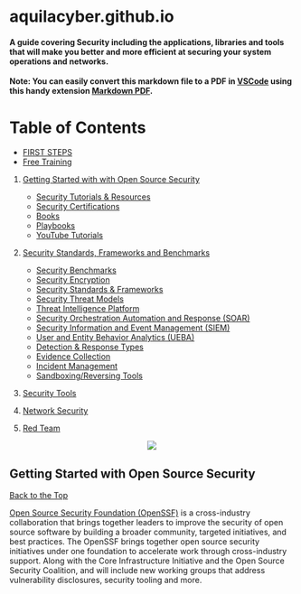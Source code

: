 # aquilacyber.github.io


#### A guide covering Security including the applications, libraries and tools that will make you better and more efficient at securing your system operations and networks.

**Note: You can easily convert this markdown file to a PDF in [VSCode](https://code.visualstudio.com/) using this handy extension [Markdown PDF](https://marketplace.visualstudio.com/items?itemName=yzane.markdown-pdf).**

# Table of Contents

 * [FIRST STEPS](Wiki/First-Steps.md)
 * [Free Training](Wiki/Free-Training/)

1. [Getting Started with with Open Source Security](wiki/Getting-Started-in-Security)
    * [Security Tutorials & Resources](wiki/Getting-Started-in-Security/Security-Tutorials-and-Resources.md)
    * [Security Certifications](Security-Certifications.md)
    * [Books](books.md)
    * [Playbooks](playbooks.md)
    * [YouTube Tutorials](youtube-tutorials.md)

2. [Security Standards, Frameworks and Benchmarks](https://github.com/mikeroyal/Open-Source-Security-Guide#security-standards-frameworks-and-benchmarks)
    * [Security Benchmarks](#Security-Benchmarks)
    * [Security Encryption](#Security-Encryption) 
    * [Security Standards & Frameworks](#Security-Standards--Frameworks)  
    * [Security Threat Models](#Security-Threat-Models)
    * [Threat Intelligence Platform](#threat-intelligence-platform)
    * [Security Orchestration Automation and Response (SOAR)](#Security-Orchestration-Automation-and-Response-SOAR)
    * [Security Information and Event Management (SIEM)](#Security-information-and-event-management-SIEM)
    * [User and Entity Behavior Analytics (UEBA)](#User-and-Entity-Behavior-Analytics-UEBA)
    * [Detection & Response Types](#detection--response-types)
    * [Evidence Collection](#evidence-collection)
    * [Incident Management](#incident-management)
    * [Sandboxing/Reversing Tools](#sandboxingreversing-tools)

3. [Security Tools](https://github.com/mikeroyal/Open-Source-Security-Guide#security-tools)

4. [Network Security](https://github.com/mikeroyal/Open-Source-Security-Guide#network-security)

5. [Red Team]()


<p align="center">
 <img src="https://user-images.githubusercontent.com/45159366/119560590-f7f91500-bd58-11eb-8fa4-57ba89fd58da.png">
  <br />
</p>

## Getting Started with Open Source Security
[Back to the Top](#table-of-contents)

[Open Source Security Foundation (OpenSSF)](https://openssf.org/) is a cross-industry collaboration that brings together leaders to improve the security of open source software by building a broader community, targeted initiatives, and best practices. The OpenSSF brings together open source security initiatives under one foundation to accelerate work through cross-industry support. Along with the Core Infrastructure Initiative and the Open Source Security Coalition, and will include new working groups that address vulnerability disclosures, security tooling and more.
